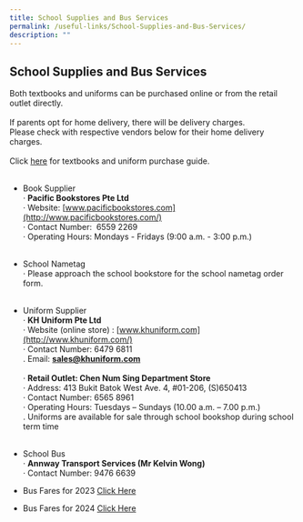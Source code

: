 ```yaml
---
title: School Supplies and Bus Services
permalink: /useful-links/School-Supplies-and-Bus-Services/
description: ""
---
```

## School Supplies and Bus Services

Both textbooks and uniforms can be purchased online
or from the retail outlet directly.<br><br>
If parents opt for home delivery, there will be delivery charges.<br>
Please check with respective vendors below for their home delivery charges.<br><br>
Click [here](/files/textbooks%20and%20uniform%20purchase%20guide%20in%20saps%20website%202023.pdf) for textbooks and uniform purchase guide.
<br><br>
*   Book Supplier<br>
   ·          **Pacific Bookstores Pte Ltd**<br>
    ·          Website:&nbsp;[www.pacificbookstores.com](http://www.pacificbookstores.com/)<br>
    ·        Contact Number: &nbsp;6559 2269<br>
 ·        Operating Hours:  Mondays - Fridays&nbsp;(9:00 a.m. - 3:00 p.m.)
<br><br>
*   School Nametag<br>
     ·       Please approach the school bookstore for the school nametag order form.
<br><br>
*   Uniform Supplier<br>
     ·          **KH Uniform Pte Ltd**<br>
     ·           Website (online store) :&nbsp;[www.khuniform.com](http://www.khuniform.com/)<br> 
     ·          Contact Number: 6479 6811<br>
		 .          Email: **[sales@khuniform.com](mailto:sales@khuniform.com)**<br>
		 <br>
    ·             **Retail Outlet: Chen Num Sing Department Store**<br>
    ·             Address: 413 Bukit Batok West Ave. 4, #01-206, (S)650413<br>
    ·             Contact Number: 6565 8961<br>
    ·             Operating Hours: Tuesdays – Sundays (10.00 a.m. – 7.00 p.m.)
		<br>
		. Uniforms are available for sale through school bookshop during school term time
<br><br>
*   School Bus<br>
    ·          **Annway Transport Services (Mr Kelvin Wong)**<br>
    ·             Contact Number: 9476 6639 
		
*   Bus Fares for 2023 [Click Here](/files/bus%20info%20and%20nte%20prices%20for%20saps%20website%20(28%20apr%202023).pdf)
*   Bus Fares for 2024 [Click Here](/files/2024%20bus%20info%20and%20nte%20prices%20for%20saps%20website%20(28%20sep%202023).pdf)